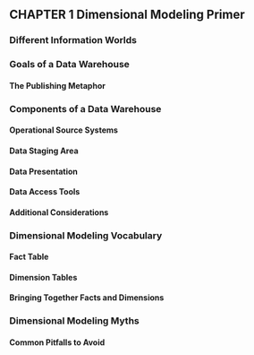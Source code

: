 ## CHAPTER 1 Dimensional Modeling Primer

### Different Information Worlds

### Goals of a Data Warehouse
#### The Publishing Metaphor

### Components of a Data Warehouse

#### Operational Source Systems
#### Data Staging Area
#### Data Presentation
#### Data Access Tools
#### Additional Considerations

### Dimensional Modeling Vocabulary

#### Fact Table

#### Dimension Tables

#### Bringing Together Facts and Dimensions

### Dimensional Modeling Myths

#### Common Pitfalls to Avoid
